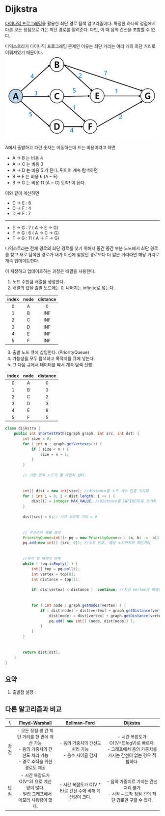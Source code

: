 # Dijkstra

[다이나믹 프로그래밍](../DynamicProgramming.md)을 활용한 최단 경로 탐색 알고리즘이다.
특정한 하나의 정점에서 다른 모든 정점으로 가는 최단 경로를 알려준다. 다만, 이 때 음의 간선을 포함할 수 없다. 

다익스트라가 다이나믹 프로그래밍 문제인 이유는 최단 거리는 여러 개의 최단 거리로 이뤄져있기 때문이다.
![](../img/R1280x0.png)

A에서 출발하고 파란 숫자는 이동하는데 드는 비용이라고 하면
- A -> B 는 비용 4
- A -> C 는 비용 3
- A -> D 는 비용 5
가 된다. 뒤이어 계속 탐색하면
- B -> E 는 비용 6 (A ~ E)
- B -> G 는 비용 11 (A ~ G) 도착!
이 된다.

이와 같이 계산하면 
- C -> E : 8
- C -> F : 4
- D -> F : 7

----

- E -> G : 7  ( A -> E -> G)
- F -> G : 6  ( A -> C -> G)
- F -> G : 11 ( A -> F -> G)

다익스트라는 전체 경로의 최단 경로를 찾기 위해서 중간 중간 부분 노드에서 최단 경로를 찾고 새로 탐색한 경로가 내가 이전에
찾았던 경로보다 더 짧은 거리라면 해당 거리로 계속 업데이트한다.

이 저장하고 업데이트하는 과정은 배열을 사용한다.
1. 노드 수만큼 배열을 생성한다.
2. 배열의 값을 출발 노드에는 0, 나머지는 infinite로 넣는다.

| index | node | distance  |
|:-----:|:----:|:---------:|
|   0   |  A   |     0     |
|   1   |  B   |    INF    |
|   2   |  C   |    INF    |
|   3   |  D   |    INF    |
|   4   |  E   |    INF    |
|   5   |  F   |    INF    |

3. 출발 노드 큐에 삽입한다. (PriorityQueue)
4. 가능성을 모두 탐색하고 목적지를 큐에 넣는다. 
5. 그 다음 큐에서 데이터를 뺴서 계속 탐색 진행

| index | node | distance |
|:-----:|:----:|:--------:|
|   0   |  A   |    0     |
|   1   |  B   |    3     |
|   2   |  C   |    2     |
|   3   |  D   |    3     |
|   4   |  E   |    9     |
|   5   |  F   |    5     |

```java
class dijkstra {
    public int shortestPath(Igraph graph, int src, int dst) {
        int size = 0;
        for ( int n : graph.getVertexes()) {
            if ( size < n ) {
                size = n + 1;
            }
        }
        
        // 가장 먼저 노드가 몇 개인지 센다.
        
        
        int[] dist = new int[size]; //distance를 노드 개수 만큼 초기화
        for ( int i = 0; i < dist.length; i ++ ) {
            dist[i] = Integer.MAX_VALUE; //distnace를 INFINITE로 초기화
        }
        
        dist[src] = 0;// 시작 노드의 거리 = 0
        
        
        // 우선순위 큐를 생성
        PriorityQueue<int[]> pq = new PriorityQueue<> ( (a, b) ->  a[1] - b[1]);
        pq.add(new int[] {src, 0}); //노드 번호, 해당 노드까지의 최단거리
        
        
        //큐가 빌 때까지 반복
        while ( !pq.isEmpty() ) {
            int[] top = pq.poll();
            int vertex = top[0];
            int distance = top[1];
            
            if( dis[vertex] < distance )  continue; //지금 vertex의 배열에서 위치가 최단거리보다 짧으면 스킵 
            
            
            for ( int node : graph.getNodes(vertex) ) {
                if ( dist[node] > dist[vertex] + graph.getDistance(vertex, node) ) {
                    dist[node] = dist[vertex] + graph.getDistance(vertex, node);
                    pq.add( new int[] {node, dist[node]} );
                }
            }
        }
        
        
        return dist[dst];
    }
}
```
## 요약
1. 출발점 설정 : 


## 다른 알고리즘과 비교
|  \  |                               [Floyd-Warshall](FloydWarshall.md)                               |             Bellman-Ford              |                              [Dijkstra](Dijkstra.md)                              |
|:---:|:------------------------------------------------------------------------------:|:-------------------------------------:|:----------------------------------------------------------------------:|
| 장점  | - 모든 정점 쌍 간 최단 거리를 한 번에 계산 가능<br/> - 음의 가중치의 간선도 처리 가능<br/> - 경로 추적을 위한 경로도 제공 | - 음의 가중치의 간선도 처리 가능<br/> - 음수 사이클 감지  | - 시간 복잡도가 O((V+E)logV)로 빠르다. <br/> - 그래프에서 음의 가중치를 가지는 간선이 없는 경우 적합하다. |
| 단점  |          - 시간 복잡도가 O(V^3)   으로 계산 양이 많다.<br/> - 밀집 그래프에서 메모리 사용량이 많다.          | - 시간 복잡도가 O(V * E)로 간선 수에 비해 계산량이 크다. |      - 음의 가중치르 가지는 간선 처리 불가 <br/> - 시작 ~ 도착 정점 간의 최단 경로만 구할 수 있다.      |